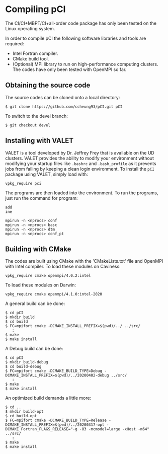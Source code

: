 # Compiling pCI

The CI/CI+MBPT/CI+all-order code package has only been tested on the Linux operating system.

In order to compile pCI the following software libraries and tools are required:
- Intel Fortran compiler.
- CMake build tool.
- (Optional) MPI library to run on high-performance computing clusters. The codes have only been tested with OpenMPI so far. 

## Obtaining the source code

The source codes can be cloned onto a local directory:
```
$ git clone https://github.com/ccheung93/pCI.git pCI
```

To switch to the devel branch:
```
$ git checkout devel
```

## Installing with VALET

VALET is a tool developed by Dr. Jeffrey Frey that is available on the UD clusters. VALET provides the ability to modify your environment without modifying your startup files like ```.bashrc``` and ```.bash_profile``` as it prevents jobs from failing by keeping a clean login environment. To install the ```pCI``` package using VALET, simply load with:
```
vpkg_require pci
```

The programs are then loaded into the environment.
To run the programs, just run the command for program:
```
add
ine
```
```
mpirun -n <nprocs> conf
mpirun -n <nprocs> basc
mpirun -n <nprocs> dtm
mpirun -n <nprocs> conf_pt
```

## Building with CMake

The codes are built using CMake with the 'CMakeLists.txt' file and OpenMPI with Intel compiler. 
To load these modules on Caviness:
```
vpkg_require cmake openmpi/4.0.2:intel
```
To load these modules on Darwin:
```
vpkg_require cmake openmpi/4.1.0:intel-2020
```

A general build can be done:
```
$ cd pCI
$ mkdir build
$ cd build
$ FC=mpifort cmake -DCMAKE_INSTALL_PREFIX=$(pwd)/../ ../src/
   :
$ make
$ make install
```

A Debug build can be done:
```
$ cd pCI
$ mkdir build-debug
$ cd build-debug
$ FC=mpifort cmake -DCMAKE_BUILD_TYPE=Debug -DCMAKE_INSTALL_PREFIX=$(pwd)/../20200402-debug ../src/
   :
$ make
$ make install
```

An optimized build demands a little more:

```
$ cd ..
$ mkdir build-opt
$ cd build-opt
$ FC=mpifort cmake -DCMAKE_BUILD_TYPE=Release -DCMAKE_INSTALL_PREFIX=$(pwd)/../20200317-opt -DCMAKE_Fortran_FLAGS_RELEASE="-g -O3 -mcmodel=large -xHost -m64" ../src/
   :
$ make
$ make install
```